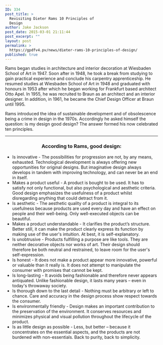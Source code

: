 ```yaml
---
ID: 334
post_title: >
  Revisiting Dieter Rams 10 Principles of
  Design
author: Jake Jackson
post_date: 2015-03-01 21:11:44
post_excerpt: ""
layout: post
permalink: >
  https://gpdfv4.pv/news/dieter-rams-10-principles-of-design/
published: true
---
```

Rams began studies in architecture and interior decoration at Wiesbaden School of Art in 1947. Soon after in 1948, he took a break from studying to gain practical experience and conclude his carpentry apprenticeship. He resumed studies at Wiesbaden School of Art in 1948 and graduated with honours in 1953 after which he began working for Frankfurt based architect Otto Apel. In 1955, he was recruited to Braun as an architect and an interior designer. In addition, in 1961, he became the Chief Design Officer at Braun until 1995.

<span class="highlight">Rams introduced the idea of sustainable development</span> and of obsolescence being a crime in design in the 1970s. Accordingly he asked himself the question: is my design good design? The answer formed his now celebrated ten principles.

<!--more-->

<hr />

<h3 style="text-align: center">According to Rams, good design:</h3>
<ul>
	<li>Is innovative - The possibilities for progression are not, by any means, exhausted. Technological development is always offering new opportunities for original designs. But imaginative design always develops in tandem with improving technology, and can never be an end in itself.</li>
	<li>Makes a product useful - A product is bought to be used. It has to satisfy not only functional, but also psychological and aesthetic criteria. Good design emphasizes the usefulness of a product whilst disregarding anything that could detract from it.</li>
	<li>Is aesthetic - The aesthetic quality of a product is integral to its usefulness because products are used every day and have an effect on people and their well-being. Only well-executed objects can be beautiful.</li>
	<li>Makes a product understandable - It clarifies the product’s structure. Better still, it can make the product clearly express its function by making use of the user's intuition. At best, it is self-explanatory.</li>
	<li>Is unobtrusive - Products fulfilling a purpose are like tools. They are neither decorative objects nor works of art. Their design should therefore be both neutral and restrained, to leave room for the user's self-expression.</li>
	<li>Is honest - It does not make a product appear more innovative, powerful or valuable than it really is. It does not attempt to manipulate the consumer with promises that cannot be kept.</li>
	<li>Is long-lasting - It avoids being fashionable and therefore never appears antiquated. Unlike fashionable design, it lasts many years – even in today's throwaway society.</li>
	<li>Is thorough down to the last detail - Nothing must be arbitrary or left to chance. Care and accuracy in the design process show respect towards the consumer.</li>
	<li>Is environmentally friendly - Design makes an important contribution to the preservation of the environment. It conserves resources and minimizes physical and visual pollution throughout the lifecycle of the product.</li>
	<li>Is as little design as possible - Less, but better – because it concentrates on the essential aspects, and the products are not burdened with non-essentials. Back to purity, back to simplicity.</li>
</ul>